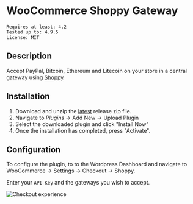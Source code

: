 # WooCommerce Shoppy Gateway

```
Requires at least: 4.2
Tested up to: 4.9.5
License: MIT
```

## Description

Accept PayPal, Bitcoin, Ethereum and Litecoin on your store in a central gateway using [Shoppy](https://shoppy.gg)

## Installation


1. Download and unzip the [latest](https://github.com/ShoppyGG/shoppy-woocommerce/releases/download/1.0/woocommerce-shoppy-1.0.zip) release zip file.
2. Navigate to *Plugins* -> Add New -> Upload Plugin
3. Select the downloaded plugin and click "Install Now"
4. Once the installation has completed, press "Activate".

## Configuration

To configure the plugin, to to the Wordpress Dashboard and navigate to WooCommerce -> Settings -> Checkout -> Shoppy.

Enter your `API Key` and the gateways you wish to accept.

![Checkout experience](https://i.imgur.com/YQ2dUIV.gif)
